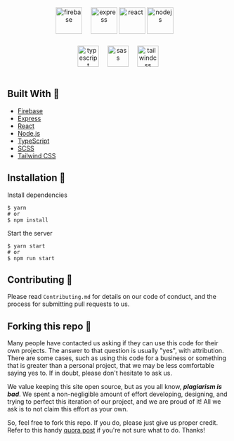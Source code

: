<br>
<br>

<div align="center">
  <img style="margin-right: 16px;" alt="firebase" src="https://firebase.google.com/downloads/brand-guidelines/PNG/logo-built_black.png" height="60" />
  <img alt="express" src="https://upload.wikimedia.org/wikipedia/commons/6/64/Expressjs.png" height="60" />
  <img alt="react" src="https://upload.wikimedia.org/wikipedia/commons/a/a7/React-icon.svg" height="60" />
  <img style="margin-right: 16px;" alt="nodejs" src="https://upload.wikimedia.org/wikipedia/commons/d/d9/Node.js_logo.svg" height="60" />
</div>
<div align="center" style="margin-top: 24px;">
  <img style="margin-right: 16px;" alt="typescript" src="https://upload.wikimedia.org/wikipedia/commons/4/4c/Typescript_logo_2020.svg" height="48" />
  <img style="margin-right: 16px;" alt="sass" src="https://upload.wikimedia.org/wikipedia/commons/9/96/Sass_Logo_Color.svg" height="48" />
  <img alt="tailwindcss" src="https://tailwindcss.com/_next/static/media/tailwindcss-mark.cb8046c163f77190406dfbf4dec89848.svg" height="48" />
</div>

<br>

## Built With 🚀

- [Firebase](https://firebase.google.com/)
- [Express](https://expressjs.com/)
- [React](https://reactjs.org/)
- [Node.js](https://nodejs.org/)
- [TypeScript](https://www.typescriptlang.org/)
- [SCSS](https://sass-lang.com/)
- [Tailwind CSS](https://tailwindcss.com/)

## Installation 🔧

Install dependencies

```
$ yarn
# or
$ npm install
```

Start the server

```
$ yarn start
# or
$ npm run start
```

## Contributing 🤝

Please read `Contributing.md` for details on our code of conduct, and the process for submitting pull requests to us.

## Forking this repo 🚨

Many people have contacted us asking if they can use this code for their own projects. The answer to that question is usually "yes", with attribution. There are some cases, such as using this code for a business or something that is greater than a personal project, that we may be less comfortable saying yes to. If in doubt, please don't hesitate to ask us.

We value keeping this site open source, but as you all know, _**plagiarism is bad**_. We spent a non-negligible amount of effort developing, designing, and trying to perfect this iteration of our project, and we are proud of it! All we ask is to not claim this effort as your own.

So, feel free to fork this repo. If you do, please just give us proper credit. Refer to this handy [quora post](https://www.quora.com/Is-it-bad-to-copy-other-peoples-code) if you're not sure what to do. Thanks!
